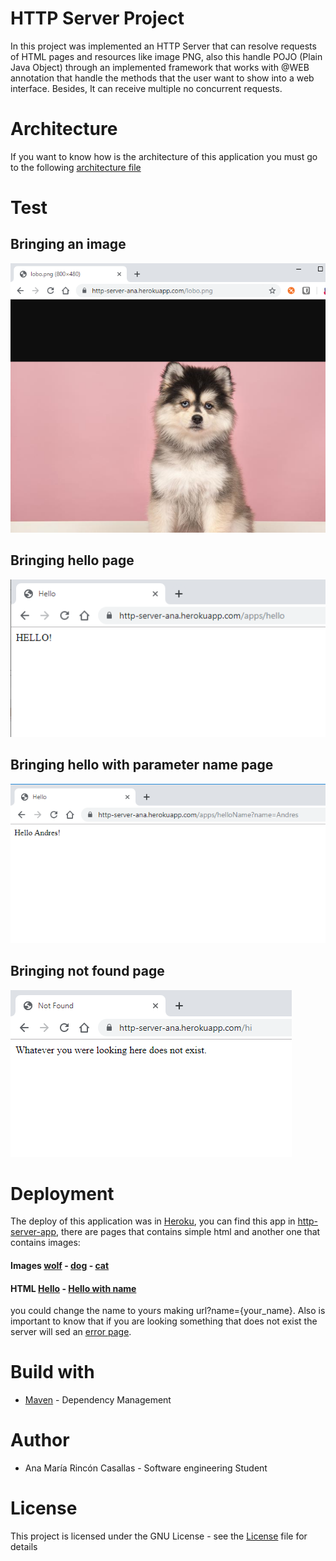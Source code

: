 # HTTP Server Project

In this project was implemented an HTTP Server that can resolve requests of HTML pages and resources like image PNG, also this handle POJO (Plain Java Object) through an implemented framework that works with @WEB annotation that handle the methods that the user want to show into a web interface. Besides, It can receive multiple no concurrent requests. 

# Architecture

If you want to know how is the architecture of this application you must go to the following [architecture file](https://github.com/anamaria1299/AREM-Project/blob/master/Arquitectura.pdf)

# Test

## Bringing an image
![](https://github.com/anamaria1299/AREM-Project/blob/master/resources/wolf.PNG)

## Bringing hello page
![](https://github.com/anamaria1299/AREM-Project/blob/master/resources/hello.PNG)

## Bringing hello with parameter name page
![](https://github.com/anamaria1299/AREM-Project/blob/master/resources/helloName.PNG)

## Bringing not found page
![](https://github.com/anamaria1299/AREM-Project/blob/master/resources/NotFound.PNG)

# Deployment

The deploy of this application was in [Heroku](https://www.heroku.com/), you can find this app in [http-server-app](https://http-server-ana.herokuapp.com), there are pages that contains simple html and another one that contains images:

#### Images [wolf](https://http-server-ana.herokuapp.com/lobo.png) - [dog](https://http-server-ana.herokuapp.com/dog.png) - [cat](https://http-server-ana.herokuapp.com/cat.png) 

#### HTML [Hello](https://http-server-ana.herokuapp.com/apps/hello) - [Hello with name](https://http-server-ana.herokuapp.com/apps/helloName?name=Ana)

you could change the name to yours making url?name={your_name}. Also is important to know that if you are looking something that does not exist the server will sed an [error page](https://http-server-ana.herokuapp.com/hi).

# Build with

* [Maven](https://maven.apache.org/) - Dependency Management

# Author

* Ana María Rincón Casallas - Software engineering Student 

# License

This project is licensed under the GNU License - see the  [License](https://github.com/anamaria1299/AREM-Project/blob/master/LICENSE) file for details
